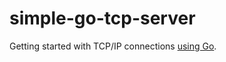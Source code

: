 # simple-go-tcp-server

Getting started with TCP/IP connections [using Go](https://golang.org/pkg/net/#pkg-examples).

